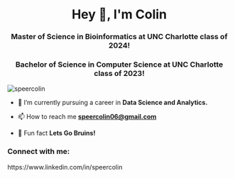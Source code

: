 <h1 align="center">Hey 👋, I'm Colin</h1>
<h3 align="center">Master of Science in Bioinformatics at UNC Charlotte class of 2024!</h3>
<h3 align="center">Bachelor of Science in Computer Science at UNC Charlotte class of 2023!</h3>

<p align="left"> <img src="https://komarev.com/ghpvc/?username=speercolin&label=Profile%20views&color=0e75b6&style=flat" alt="speercolin" /> </p>

- 🌱 I’m currently pursuing a career in **Data Science and Analytics.**

- 📫 How to reach me **speercolin06@gmail.com**

- 🐻 Fun fact **Lets Go Bruins!**

<h3 align="left">Connect with me:</h3>
<p align="left">
https://www.linkedin.com/in/speercolin
</p>
